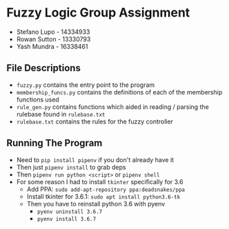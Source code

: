 # Fuzzy Logic Group Assignment
- Stefano Lupo - 14334933
- Rowan Sutton - 13330793
- Yash Mundra - 16338461

## File Descriptions
- `fuzzy.py` contains the entry point to the program
- `membership_funcs.py` contains the definitions of each of the membership functions used
- `rule_gen.py` contains functions which aided in reading / parsing the rulebase found in `rulebase.txt`
- `rulebase.txt` contains the rules for the fuzzy controller


## Running The Program
- Need to `pip install pipenv` if you don't already have it
- Then just `pipenv install` to grab deps
- Then `pipenv run python <script>` or `pipenv shell`
- For some reason I had to install `tkinter` specifically for 3.6
  - Add PPA: `sudo add-apt-repository ppa:deadsnakes/ppa`
  - Install tkinter for 3.6.1: `sudo apt install python3.6-tk`
  - Then you have to reinstall python 3.6 with pyenv
    - `pyenv uninstall 3.6.7`
    - `pyenv install 3.6.7`
